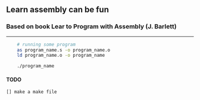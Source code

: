## Learn assembly can be fun

### Based on book Lear to Program with Assembly (J. Barlett)


---

```bash
    # running some program
    as program_name.s -o program_name.o
    ld program_name.o -o program_name

    ./program_name
```

#### TODO
    [] make a make file
